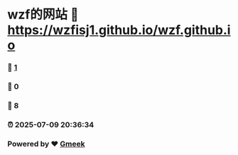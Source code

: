 # wzf的网站 :link: https://wzfisj1.github.io/wzf.github.io 
### :page_facing_up: [1](https://wzfisj1.github.io/wzf.github.io/tag.html) 
### :speech_balloon: 0 
### :hibiscus: 8 
### :alarm_clock: 2025-07-09 20:36:34 
### Powered by :heart: [Gmeek](https://github.com/Meekdai/Gmeek)
